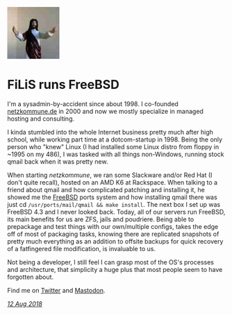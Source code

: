 <p><a href="/" alt="avatar" title="home page"><img src="filis.jpeg" class="w3"></a></p>

# FiLiS runs FreeBSD

I'm a sysadmin-by-accident since about 1998. I co-founded
[netzkommune.de] in 2000 and now we mostly specialize in managed
hosting and consulting.

I kinda stumbled into the whole Internet business pretty much after
high school, while working part time at a dotcom-startup in 1998.
Being the only person who "knew" Linux (I had installed some Linux
distro from floppy in ~1995 on my 486), I was tasked with all things
non-Windows, running stock qmail back when it was pretty new.

When starting _netzkommune_, we ran some Slackware and/or Red Hat
(I don't quite recall), hosted on an AMD K6 at Rackspace. When
talking to a friend about qmail and how complicated patching and
installing it, he showed me the [FreeBSD] ports system and how
installing qmail there was just cd `/usr/ports/mail/qmail && make
install`.  The next box I set up was FreeBSD 4.3 and I never looked
back. Today, all of our servers run FreeBSD, its main benefits for
us are ZFS, jails and poudriere. Being able to prepackage and test
things with our own/multiple configs, takes the edge off of most
of packaging tasks, knowing there are replicated snapshots of pretty
much everything as an addition to offsite backups for quick recovery
of a fatfingered file modification, is invaluable to us.

Not being a developer, I still feel I can grasp most of the OS's
processes and architecture, that simplicity a huge plus that most
people seem to have forgotten about.

Find me on [Twitter](https://twitter.com/FiLis)
and [Mastodon](https://mastodon.social/@FiLiS).

_[12 Aug 2018](/raw/people/filis.md)_

[FreeBSD]: https://www.freebsd.org/
[netzkommune.de]: https://www.netzkommune.de/
